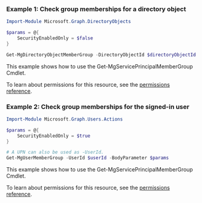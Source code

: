 ### Example 1: Check group memberships for a directory object

```powershellImport-Module Microsoft.Graph.DirectoryObjects

$params = @{
	SecurityEnabledOnly = $false
}

Get-MgDirectoryObjectMemberGroup -DirectoryObjectId $directoryObjectId -BodyParameter $params
```
This example shows how to use the Get-MgServicePrincipalMemberGroup Cmdlet.
To learn about permissions for this resource, see the [permissions reference](/graph/permissions-reference).

### Example 2: Check group memberships for the signed-in user

```powershellImport-Module Microsoft.Graph.Users.Actions

$params = @{
	SecurityEnabledOnly = $true
}

# A UPN can also be used as -UserId.
Get-MgUserMemberGroup -UserId $userId -BodyParameter $params
```
This example shows how to use the Get-MgServicePrincipalMemberGroup Cmdlet.
To learn about permissions for this resource, see the [permissions reference](/graph/permissions-reference).

